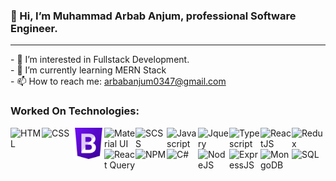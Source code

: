 ### 👋 Hi, I’m Muhammad Arbab Anjum, professional Software Engineer.
<hr>
- 🔭 I’m interested in Fullstack Development.
<br>
- 🌱 I’m currently learning MERN Stack
<br>
- 📫 How to reach me: <a href="arbabanjum0347@gmail.com">arbabanjum0347@gmail.com</a>

### Worked On Technologies:

<img align="left" alt="HTML" width="50px" src="https://cdn-icons-png.flaticon.com/512/732/732212.png" />
<img align="left" alt="CSS" width="50px" src="https://www.kindpng.com/picc/m/464-4640184_css3-png-download-css-icon-transparent-png.png" />
<img align="left" alt="Bootstrap" width="50px" src="https://raw.githubusercontent.com/themedotid/bootstrap-icon/HEAD/docs/bootstrap-icon-css.png" />
<img align="left" alt="Material UI" width="50px" src="https://mui.com/static/logo.png" />
<img align="left" alt="SCSS" width="50px" src="https://cdn.iconscout.com/icon/free/png-256/sass-226054.png" />
<img align="left" alt="Javascript" width="50px" src="https://symbols-electrical.getvecta.com/stencil_25/39_javascript.0ca26ec4ab.jpg" />
<img align="left" alt="Jquery" width="50px" src="https://cdn.iconscout.com/icon/free/png-256/jquery-10-1175155.png" />
<img align="left" alt="Typescript" width="50px" src="https://cdn.worldvectorlogo.com/logos/typescript-2.svg" />
<img align="left" alt="ReactJS" width="50px" src="https://upload.wikimedia.org/wikipedia/commons/thumb/a/a7/React-icon.svg/2300px-React-icon.svg.png" />
<img align="left" alt="Redux" width="50px" src="https://cdn.iconscout.com/icon/free/png-256/redux-283024.png" />
<img align="left" alt="React Query" width="50px" src="https://react-query-v2.tanstack.com/_next/static/images/emblem-light-5d1cdce6c8bbb006ac6cefb8e1642877.svg" />
<img align="left" alt="NPM" width="50px" src="https://encrypted-tbn0.gstatic.com/images?q=tbn:ANd9GcRuyjXKTXjTdKSwfJHcJDxsHZn-T4HD3x7KsA7JQDbuBhUcqi8wJvuyIYQkV-fYYHcKL0o&usqp=CAU" />
<img align="left" alt="C#" width="50px" src="https://cdn.worldvectorlogo.com/logos/c--4.svg" />
<img align="left" alt="NodeJS" width="50px" src="https://cdn.worldvectorlogo.com/logos/nodejs-icon.svg" />
<img align="left" alt="ExpressJS" width="50px" src="https://assets.website-files.com/61ca3f775a79ec5f87fcf937/6202fcdee5ee8636a145a41b_1234.png" />
<img align="left" alt="MongoDB" width="50px" src="https://cdn.iconscout.com/icon/free/png-256/mongodb-5-1175140.png" />
<img align="left" alt="SQL" width="50px" src="https://thumbs.dreamstime.com/b/sql-database-icon-logo-design-ui-ux-app-orange-inscription-shadow-96841969.jpg" />


